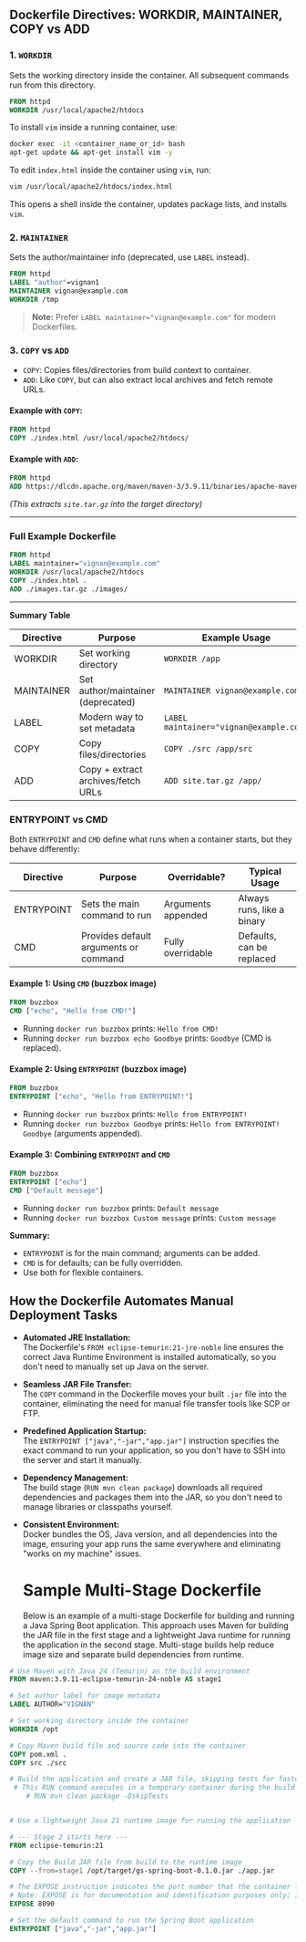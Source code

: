 ## Dockerfile Directives: WORKDIR, MAINTAINER, COPY vs ADD

### 1. `WORKDIR`
Sets the working directory inside the container. All subsequent commands run from this directory.

```Dockerfile
FROM httpd
WORKDIR /usr/local/apache2/htdocs
```
To install `vim` inside a running container, use:

```bash
docker exec -it <container_name_or_id> bash
apt-get update && apt-get install vim -y
```
To edit `index.html` inside the container using `vim`, run:

```bash
vim /usr/local/apache2/htdocs/index.html
```
This opens a shell inside the container, updates package lists, and installs `vim`.
### 2. `MAINTAINER`
Sets the author/maintainer info (deprecated, use `LABEL` instead).

```Dockerfile
FROM httpd
LABEL "author"=vignan1
MAINTAINER vignan@example.com
WORKDIR /tmp
```

> **Note:** Prefer `LABEL maintainer="vignan@example.com"` for modern Dockerfiles.

### 3. `COPY` vs `ADD`
- `COPY`: Copies files/directories from build context to container.
- `ADD`: Like `COPY`, but can also extract local archives and fetch remote URLs.

#### Example with `COPY`:
```Dockerfile
FROM httpd
COPY ./index.html /usr/local/apache2/htdocs/
```

#### Example with `ADD`:
```Dockerfile
FROM httpd
ADD https://dlcdn.apache.org/maven/maven-3/3.9.11/binaries/apache-maven-3.9.11-bin.tar.gz /opt
```
*(This extracts `site.tar.gz` into the target directory)*

---

### Full Example Dockerfile

```Dockerfile
FROM httpd
LABEL maintainer="vignan@example.com"
WORKDIR /usr/local/apache2/htdocs
COPY ./index.html .
ADD ./images.tar.gz ./images/
```

---

**Summary Table**

| Directive   | Purpose                                      | Example Usage                        |
|-------------|----------------------------------------------|--------------------------------------|
| WORKDIR     | Set working directory                        | `WORKDIR /app`                       |
| MAINTAINER  | Set author/maintainer (deprecated)           | `MAINTAINER vignan@example.com`      |
| LABEL       | Modern way to set metadata                   | `LABEL maintainer="vignan@example.com"` |
| COPY        | Copy files/directories                       | `COPY ./src /app/src`                |
| ADD         | Copy + extract archives/fetch URLs           | `ADD site.tar.gz /app/`              |

### ENTRYPOINT vs CMD

Both `ENTRYPOINT` and `CMD` define what runs when a container starts, but they behave differently:

| Directive    | Purpose                                   | Overridable?         | Typical Usage                |
|--------------|-------------------------------------------|----------------------|------------------------------|
| ENTRYPOINT   | Sets the main command to run              | Arguments appended   | Always runs, like a binary   |
| CMD          | Provides default arguments or command     | Fully overridable    | Defaults, can be replaced    |

#### Example 1: Using `CMD` (buzzbox image)

```Dockerfile
FROM buzzbox
CMD ["echo", "Hello from CMD!"]
```
- Running `docker run buzzbox` prints: `Hello from CMD!`
- Running `docker run buzzbox echo Goodbye` prints: `Goodbye` (CMD is replaced).

#### Example 2: Using `ENTRYPOINT` (buzzbox image)

```Dockerfile
FROM buzzbox
ENTRYPOINT ["echo", "Hello from ENTRYPOINT!"]
```
- Running `docker run buzzbox` prints: `Hello from ENTRYPOINT!`
- Running `docker run buzzbox Goodbye` prints: `Hello from ENTRYPOINT! Goodbye` (arguments appended).

#### Example 3: Combining `ENTRYPOINT` and `CMD`

```Dockerfile
FROM buzzbox
ENTRYPOINT ["echo"]
CMD ["Default message"]
```
- Running `docker run buzzbox` prints: `Default message`
- Running `docker run buzzbox Custom message` prints: `Custom message`

**Summary:**  
- `ENTRYPOINT` is for the main command; arguments can be added.
- `CMD` is for defaults; can be fully overridden.
- Use both for flexible containers.

## How the Dockerfile Automates Manual Deployment Tasks

- **Automated JRE Installation:**  
  The Dockerfile's `FROM eclipse-temurin:21-jre-noble` line ensures the correct Java Runtime Environment is installed automatically, so you don't need to manually set up Java on the server.

- **Seamless JAR File Transfer:**  
  The `COPY` command in the Dockerfile moves your built `.jar` file into the container, eliminating the need for manual file transfer tools like SCP or FTP.

- **Predefined Application Startup:**  
  The `ENTRYPOINT ["java","-jar","app.jar"]` instruction specifies the exact command to run your application, so you don't have to SSH into the server and start it manually.

- **Dependency Management:**  
  The build stage (`RUN mvn clean package`) downloads all required dependencies and packages them into the JAR, so you don't need to manage libraries or classpaths yourself.

- **Consistent Environment:**  
  Docker bundles the OS, Java version, and all dependencies into the image, ensuring your app runs the same everywhere and eliminating "works on my machine" issues.

  # Sample Multi-Stage Dockerfile
  Below is an example of a multi-stage Dockerfile for building and running a Java Spring Boot application. This approach uses Maven for building the JAR file in the first stage and a lightweight Java runtime for running the application in the second stage. Multi-stage builds help reduce image size and separate build dependencies from runtime.




```Dockerfile 
# Use Maven with Java 24 (Temurin) as the build environment
FROM maven:3.9.11-eclipse-temurin-24-noble AS stage1

# Set author label for image metadata
LABEL AUTHOR="VIGNAN"

# Set working directory inside the container
WORKDIR /opt

# Copy Maven build file and source code into the container
COPY pom.xml .
COPY src ./src

# Build the application and create a JAR file, skipping tests for faster build
 # This RUN command executes in a temporary container during the build stage
    # RUN mvn clean package -DskipTests


# Use a lightweight Java 21 runtime image for running the application

# --- Stage 2 starts here ---
FROM eclipse-temurin:21

# Copy the Build JAR file from build to the runtime image
COPY --from=stage1 /opt/target/gs-spring-boot-0.1.0.jar ./app.jar

# The EXPOSE instruction indicates the port number that the container listens on at runtime.
# Note: EXPOSE is for documentation and identification purposes only; it does not actually publish the port.
EXPOSE 8090

# Set the default command to run the Spring Boot application
ENTRYPOINT ["java","-jar","app.jar"]
```